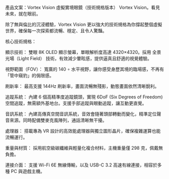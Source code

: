 產品文案：Vortex Vision 虛擬實境眼鏡（技術規格版本）
Vortex Vision。看見未來，就在眼前。

除了無與倫比的沉浸體驗，Vortex Vision 更以強大的技術規格為你撐起整個虛擬世界，確保每一次探索都流暢、穩定、且令人驚豔。

核心技術規格：

顯示技術： 雙眼 8K OLED 顯示螢幕，單眼解析度高達 4320×4320。採用 全景光場（Light Field） 技術，有效減少暈眩感，提供逼真且舒適的視覺體驗。

視野範圍（FOV）： 寬廣的 140 
∘
  水平視野，讓你感受身歷其境的臨場感，不再有「管中窺豹」的侷限感。

刷新率： 最高支援 144Hz 刷新率，畫面流暢無殘影，動態畫面依然清晰銳利。

追蹤系統： 內建 6 個高精準度追蹤鏡頭，實現 6DoF (Six Degrees of Freedom) 空間追蹤，無需額外基地台。支援手部追蹤與眼動追蹤，讓互動更直覺。

音訊系統： 內建高傳真空間音訊系統，音效會隨著頭部轉動而變化，精準定位聲音來源。同時配備雙麥克風陣列，通話清晰無干擾。

處理器： 搭載專為 VR 設計的高效能處理器與獨立圖形晶片，確保複雜運算也能流暢運行。

重量與材質： 採用航空級碳纖維與輕量化複合材料，主機重量僅 298 克，佩戴無負擔。

連接介面： 支援 Wi-Fi 6E 無線傳輸，以及 USB-C 3.2 高速有線連接，相容於多種 PC 與遊戲主機。